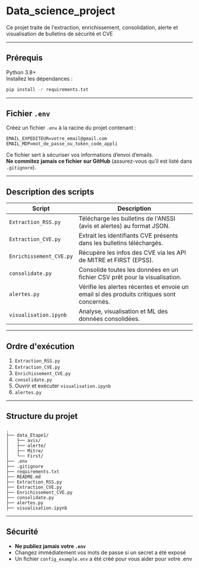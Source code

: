 # Data_science_project

Ce projet traite de l'extraction, enrichissement, consolidation, alerte et visualisation de bulletins de sécurité et CVE


---

##  **Prérequis**

Python 3.8+  
Installez les dépendances :

```bash
pip install -r requirements.txt
```

---

## **Fichier `.env`**

Créez un fichier `.env` à la racine du projet contenant :

```
EMAIL_EXPEDITEUR=votre_email@gmail.com
EMAIL_MDP=mot_de_passe_ou_token_code_appli
```

Ce fichier sert à sécuriser vos informations d’envoi d’emails.  
**Ne commitez jamais ce fichier sur GitHub** (assurez-vous qu’il est listé dans `.gitignore`).

---

##  **Description des scripts**

| Script | Description |
|---------|-------------|
| `Extraction_RSS.py` | Télécharge les bulletins de l'ANSSI (avis et alertes) au format JSON. |
| `Extraction_CVE.py` | Extrait les identifiants CVE présents dans les bulletins téléchargés. |
| `Enrichissement_CVE.py` | Récupère les infos des CVE via les API de MITRE et FIRST (EPSS). |
| `consolidate.py` | Consolide toutes les données en un fichier CSV prêt pour la visualisation. |
| `alertes.py` | Vérifie les alertes récentes et envoie un email si des produits critiques sont concernés. |
| `visualisation.ipynb` | Analyse, visualisation et ML des données consolidées. |

---

##  **Ordre d'exécution**

1. `Extraction_RSS.py`  
2. `Extraction_CVE.py`  
3. `Enrichissement_CVE.py`  
4. `consolidate.py`  
5. Ouvrir et exécuter `visualisation.ipynb`  
6. `alertes.py` 

---

## **Structure du projet**

```
.
├── data_Etape1/
│   ├── avis/
│   ├── alerte/
│   ├── Mitre/
│   └── First/
├── .env
├── .gitignore
├── requirements.txt
├── README.md
├── Extraction_RSS.py
├── Extraction_CVE.py
├── Enrichissement_CVE.py
├── consolidate.py
├── alertes.py
├── visualisation.ipynb
```

---

##  **Sécurité**

- **Ne publiez jamais votre `.env`**
- Changez immédiatement vos mots de passe si un secret a été exposé
- Un fichier `config_example.env` a été créé pour vous aider pour votre .env
